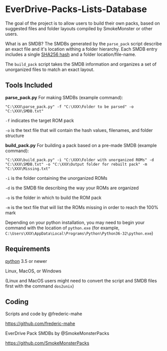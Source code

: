 # EverDrive-Packs-Lists-Database

The goal of the project is to allow users to build their own packs,
based on suggested files and folder layouts compiled by SmokeMonster
or other users.

What is an SMDB? The SMDBs generated by the `parse_pack` script
describe an exact file and it's location withing a folder
hierarchy. Each SMDB entry includes a single [SHA256
hash](https://en.wikipedia.org/wiki/Secure_Hash_Algorithms) and a
folder location/file-name.

The `build_pack` script takes the SMDB information and organizes a set
of unorganized files to match an exact layout.

## Tools Included

**parse_pack.py** For making SMDBs (example command):
```DOS .bat
"C:\XXX\parse_pack.py" -f "C:\XXX\Folder to be parsed" -o "C:\XXX\SMDB.txt"
```

`-f` indicates the target ROM pack

`-o` is the text file that will contain the hash values, filenames, and folder structure


**build_pack.py** For building a pack based on a pre-made SMDB (example command):
```DOS .bat
"C:\XXX\build_pack.py" -i "C:\XXX\Folder with unorganized ROMs" -d "C:\XXX\SMDB.txt" -o "C:\XXX\Output folder for rebuilt pack" -m "C:\XXX\Missing.txt"
```

`-i` is the folder containing the unorganized ROMs

`-d` is the SMDB file describing the way your ROMs are organized

`-o` is the folder in which to build the ROM pack

`-m` is the text file that will list the ROMs missing in order to reach the 100% mark

Depending on your python installation, you may need to begin your command with the location of `python.exe` (for example, `C:\Users\XXX\AppData\Local\Programs\Python\Python36-32\python.exe`)

## Requirements

[python](https://www.python.org) 3.5 or newer

Linux, MacOS, or Windows

(Linux and MacOS users might need to convert the script and SMDB files
first with the command `dos2unix`)

## Coding

Scripts and code by @frederic-mahe

https://github.com/frederic-mahe

EverDrive Pack SMDBs by @SmokeMonsterPacks

https://github.com/SmokeMonsterPacks
